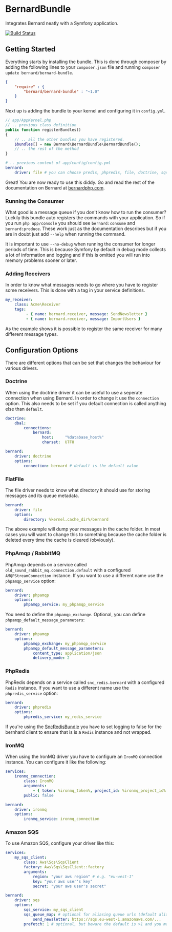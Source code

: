 BernardBundle
=============

Integrates Bernard neatly with a Symfony application.

[![Build Status](https://travis-ci.org/bernardphp/BernardBundle.png?branch=master)](https://travis-ci.org/bernardphp/BernardBundle)

Getting Started
---------------

Everything starts by installing the bundle. This is done through composer by adding the following lines
to your `composer.json` file and running `composer update bernard/bernard-bundle`.

``` json
{
    "require" : {
        "bernard/bernard-bundle" : "~1.0"
    }
}
```

Next up is adding the bundle to your kernel and configuring it in `config.yml`.

``` php
// app/AppKernel.php
// .. previous class definition
public function registerBundles()
{
    // .. all the other bundles you have registered.
    $bundles[] = new Bernard\BernardBundle\BernardBundle();
    // .. the rest of the method
}
```

``` yml
# .. previous content of app/config/config.yml
bernard:
    driver: file # you can choose predis, phpredis, file, doctrine, sqs etc.
```

Great! You are now ready to use this diddy. Go and read the rest of the documentation on Bernard at [bernardphp.com](http://bernardphp.com/).

### Running the Consumer

What good is a message queue if you don't know how to run the consumer? Luckily this bundle auto registers the commands
with your application. So if you run `php app/console` you should see `bernard:consume` and `bernard:produce`. These
work just as the documentation describes but if you are in doubt just add `--help` when running the command.

It is important to use `--no-debug` when running the consumer for longer periods of time. This is because Symfony by
default in debug mode collects a lot of information and logging and if this is omitted you will run into memory problems
sooner or later.

### Adding Receivers

In order to know what messages needs to go where you have to register some receivers. This is done with a tag in your
service definitions.

``` yaml
my_receiver:
    class: Acme\Receiver
    tags:
         - { name: bernard.receiver, message: SendNewsletter }
         - { name: bernard.receiver, message: ImportUsers }
```

As the example shows it is possible to register the same receiver for many different message types.

Configuration Options
---------------------

There are different options that can be set that changes the behaviour for various drivers.

### Doctrine

When using the doctrine driver it can be useful to use a seperate connection when using Bernard. In order to
change it use the `connection` option. This also needs to be set if you default connection is called anything else
than `default`.

``` yaml
doctrine:
    dbal:
        connections:
            bernard:
                host:     "%database_host%"
                charset:  UTF8

bernard:
    driver: doctrine
    options:
        connection: bernard # default is the default value
```

### FlatFile

The file driver needs to know what directory it should use for storing messages and its queue metadata.

``` yaml
bernard:
    driver: file
    options:
        directory: %kernel.cache_dir%/bernard
```

The above example will dump your messages in the cache folder. In most cases you will want to change this to something
because the cache folder is deleted every time the cache is cleared (obviously).

### PhpAmqp / RabbitMQ

PhpAmqp depends on a service called `old_sound_rabbit_mq.connection.default` with a configured `AMQPStreamConnection` instance. 
If you want to use a different name use the `phpamqp_service` option:

``` yaml
bernard:
    driver: phpamqp
    options:
        phpamqp_service: my_phpamqp_service
```

You need to define the `phpamqp_exchange`. Optional, you can define `phpamqp_default_message_parameters`:
``` yaml
bernard:
    driver: phpamqp
    options:
        phpamqp_exchange: my_phpamqp_service
        phpamqp_default_message_parameters: 
            content_type: application/json
            delivery_mode: 2
```

### PhpRedis

PhpRedis depends on a service called `snc_redis.bernard` with a configured `Redis` instance. If you want to use a
different name use the `phpredis_service` option:

``` yaml
bernard:
    driver: phpredis
    options:
        phpredis_service: my_redis_service
```

If you're using the [SncRedisBundle](https://github.com/snc/SncRedisBundle) you have to set logging to false for the
bernhard client to ensure that is is a ``Redis`` instance and not wrapped.

### IronMQ

When using the IronMQ driver you have to configure an `IronMQ` connection instance. You can configure it like the following:

``` yaml
services:
    ironmq_connection:
        class: IronMQ
        arguments:
            - { token: %ironmq_token%, project_id: %ironmq_project_id% }
        public: false

bernard:
    driver: ironmq
    options:
        ironmq_service: ironmq_connection
```

### Amazon SQS

To use Amazon SQS, configure your driver like this:

``` yaml
services:
    my_sqs_client:
        class: Aws\Sqs\SqsClient
        factory: Aws\Sqs\SqsClient::factory
        arguments:
            region: "your aws region" # e.g. "eu-west-1"
            key: "your aws user's key"
            secret: "your aws user's secret"

bernard:
    driver: sqs
    options:
        sqs_service: my_sqs_client
        sqs_queue_map: # optional for aliasing queue urls (default alias is the url section after the last "/"), e.g.:
            send_newsletter: https://sqs.eu-west-1.amazonaws.com/...
        prefetch: 1 # optional, but beware the default is >1 and you may run into invisibility timeout problems with that
```
